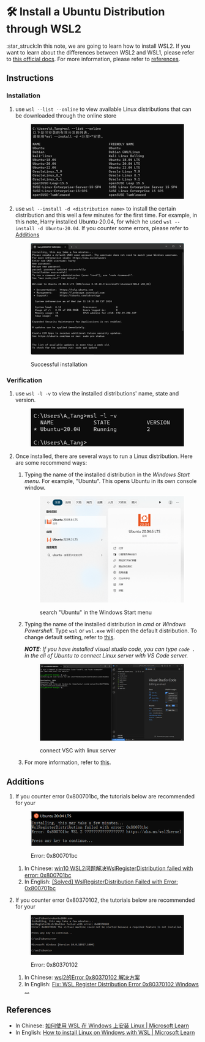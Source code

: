 # 🛠 Install a Ubuntu Distribution through WSL2

:star\_struck:In this note, we are going to learn how to install WSL2. If you want to learn about the differences between WSL2 and WSL1, please refer to [this official docs](https://learn.microsoft.com/zh-cn/windows/wsl/compare-versions?source=recommendations). For more information, please refer to [references](install-a-ubuntu-distribution-through-wsl2.md#references).

## Instructions

### Installation

1.  use `wsl --list --online` to view available Linux distributions that can be downloaded through the online store

    <figure><img src="../.gitbook/assets/55604c5f0ea99b2bdafc7dccaa13f05a (1).png" alt=""><figcaption></figcaption></figure>
2.  use `wsl --install -d <distribution name>` to install the certain distribution and this well a few minutes for the first time. For example, in this note, Harry installed Ubuntu-20.04, for which he used `wsl --install -d Ubuntu-20.04`. If you counter some errors, please refer to [Additions](install-a-ubuntu-distribution-through-wsl2.md#additions)

    <figure><img src="../.gitbook/assets/ead64bc1e8a91a11a4ee36392e7afc42.png" alt=""><figcaption><p>Successful installation</p></figcaption></figure>

### Verification

1.  use `wsl -l -v` to view the installed distributions' name, state and version.

    <figure><img src="../.gitbook/assets/3b594802997bc96f94253c900ffaae49.png" alt=""><figcaption></figcaption></figure>
2. Once installed, there are several ways to run a Linux distribution. Here are some recommend ways:
   1.  Typing the name of the installed distribution in the _Windows Start menu_. For example, "Ubuntu".  This opens Ubuntu in its own console window.

       <figure><img src="../.gitbook/assets/image (1).png" alt=""><figcaption><p>search "Ubuntu" in the Windows Start menu</p></figcaption></figure>
   2.  Typing the name of the installed distribution in _cmd_ or _Windows Powershell_. Type `wsl` or `wsl.exe` will open the default distribution. To change default setting, refer to [this](https://learn.microsoft.com/zh-cn/windows/wsl/install#check-which-version-of-wsl-you-are-running).



       _**NOTE**: If you have installed visual studio code, you can type `code .` in the cli of Ubuntu to connect Linux server with VS Code server._

       <figure><img src="../.gitbook/assets/image (2).png" alt=""><figcaption><p>connect VSC with linux server</p></figcaption></figure>
   3. For more information, refer to [this](https://learn.microsoft.com/zh-cn/windows/wsl/install#ways-to-run-multiple-linux-distributions-with-wsl).

## Additions

1.  If you counter error 0x800701bc, the tutorials below are recommended for your&#x20;

    <figure><img src="../.gitbook/assets/image.png" alt=""><figcaption><p>Error: 0x800701bc</p></figcaption></figure>

    1. In Chinese: [win10 WSL2问题解决WslRegisterDistribution failed with error: 0x800701bc](https://blog.csdn.net/qq\_18625805/article/details/109732122)
    2. In English: [\[Solved\] WslRegisterDistribution Failed with Error: 0x800701bc](https://www.partitionwizard.com/partitionmagic/wslregisterdistribution-failed-with-error-0x800701bc.html)
2.  If you counter error 0x80370102, the tutorials below are recommended for your&#x20;

    <figure><img src="../.gitbook/assets/8f97ecb4c850967f50b22b952aa9a94a.png" alt=""><figcaption><p>Error: 0x80370102</p></figcaption></figure>

    1. In Chinese: [wsl2的Error 0x80370102 解决方案](https://zhuanlan.zhihu.com/p/147233604)
    2. In English: [Fix: WSL Register Distribution Error 0x80370102 Windows ...](https://www.partitionwizard.com/partitionmagic/wslregisterdistribution-failed-with-error-0x80370102.html)

## References

* In Chinese: [如何使用 WSL 在 Windows 上安装 Linux | Microsoft Learn](https://learn.microsoft.com/zh-cn/windows/wsl/install)
* In English: [How to install Linux on Windows with WSL | Microsoft Learn](https://learn.microsoft.com/en-gb/windows/wsl/install)
